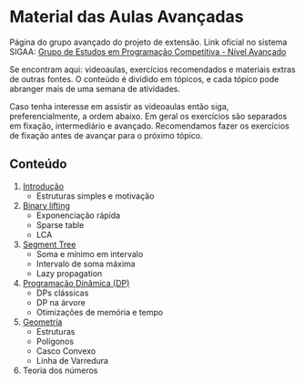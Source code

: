 Material das Aulas Avançadas
====================================

Página do grupo avançado do projeto de extensão. Link oficial no sistema SIGAA: [Grupo de Estudos em Programação Competitiva - Nível Avançado](https://sig.unb.br/sigaa/link/public/extensao/visualizacaoAcaoExtensao/1960)

Se encontram aqui: videoaulas, exercícios recomendados e materiais extras de outras fontes. O conteúdo é dividido em tópicos, e cada tópico pode abranger mais de uma semana de atividades.

Caso tenha interesse em assistir as videoaulas então siga, preferencialmente, a ordem abaixo. Em geral os exercícios são separados em fixação, intermediário e avançado. Recomendamos fazer os exercícios de fixação antes de avançar para o próximo tópico.

## Conteúdo

1. [Introdução](Introdu%C3%A7%C3%A3o/README.md)
    - Estruturas simples e motivação
1. [Binary lifting](Binary%20Lifting/README.md)
    - Exponenciação rápida
    - Sparse table
    - LCA
1. [Segment Tree](Segment%20Tree/README.md)
    - Soma e mínimo em intervalo
    - Intervalo de soma máxima
    - Lazy propagation
1. [Programação Dinâmica (DP)](Programa%C3%A7%C3%A3o%20Din%C3%A2mica/README.md)
    - DPs clássicas
    - DP na árvore
    - Otimizações de memória e tempo
1. [Geometria](Geometria/README.md)
    - Estruturas
    - Polígonos
    - Casco Convexo
    - Linha de Varredura
1. Teoria dos números
